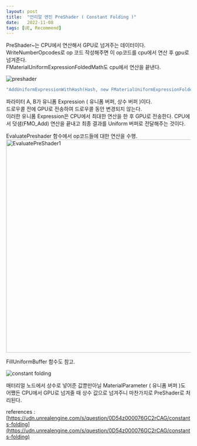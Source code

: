 ```yaml
---
layout: post
title:  "언리얼 엔진 PreShader ( Constant Folding )"
date:   2022-11-08
tags: [UE, Recommend]
---          
```

                 

PreShader~는 CPU에서 연산해서 GPU로 넘겨주는 데이터이다.              
WriteNumberOpcodes로 op 코드 작성해주면 이 op코드를 cpu에서 연산 후 gpu로 넘겨준다.                    
FMaterialUniformExpressionFoldedMath도 cpu에서 연산을 끝낸다.             

![preshader](https://user-images.githubusercontent.com/33873804/200552828-5eb24536-cdf9-4e21-9314-ddafb8855f2a.PNG)               
```cpp
"AddUniformExpressionWithHash(Hash, new FMaterialUniformExpressionFoldedMath(GetParameterUniformExpression(A),GetParameterUniformExpression(B),FMO_Add), bIsFullPrecision ? ConvertMaterialValueTypeToFullPrecisionIfFloatType(GetArithmeticResultType(A, B)) : GetArithmeticResultType(A, B), TEXT("(%s + %s)"), *GetParameterCode(A), *GetParameterCode(B));"                   
```              
파라미터 A, B가 유니폼 Expression ( 유니폼 버퍼, 상수 버퍼 )이다.        
드로우콜 전에 GPU로 전송하여 드로우콜 동안 변경되지 않는다.          
이러한 유니폼 Expression은 CPU에서 최대한 연산을 한 후 GPU로 전송한다.
CPU에서 덧샘(FMO_Add) 연산을 끝내고 최종 결과를 Uniform 버퍼로 전달해주는 것이다.              
                 
EvaluatePreshader 함수에서 op코드들에 대한 연산을 수행.                   
<img width="582" alt="EvaluatePreShader1" src="https://user-images.githubusercontent.com/33873804/200570943-6233b0f8-43a2-4603-8c9d-ffaacb54aa15.png">              
                 
FillUniformBuffer 함수도 참고.            
          
![constant folding](https://user-images.githubusercontent.com/33873804/200552831-511c5d1d-c540-45eb-8733-255343273769.PNG)               

매터리얼 노드에서 상수로 넣어준 값뿐만아닐 MaterialParameter ( 유니폼 버퍼 )도 어쨌든 CPU에서 GPU로 넘겨줄 때 상수 값으로 넘겨주니 마찬가지로 PreShader로 처리된다.
       

references : [https://udn.unrealengine.com/s/question/0D54z000076GC2rCAG/constants-folding](https://udn.unrealengine.com/s/question/0D54z000076GC2rCAG/constants-folding)